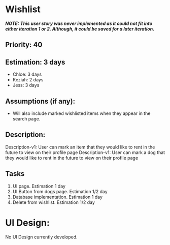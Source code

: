 
# Wishlist

**_NOTE: This user story was never implemented as it could not fit into either iteration 1 or 2. Although, it could be saved for a later iteration._**

## Priority: 40

## Estimation: 3 days

* Chloe: 3 days
* Keziah: 2 days
* Jess: 3 days

## Assumptions (if any):
* Will also include marked wishlisted items when they appear in the search page.

## Description: 
Description-v1: User can mark an item that they would like to rent in the future to view on their profile page
Description-v1: User can mark a dog that they would like to rent in the future to view on their profile page

## Tasks
1. UI page. Estimation 1 day
2. UI Button from dogs page. Estimation 1/2 day
3. Database implementation. Estimation 1 day
4. Delete from wishlist. Estimation 1/2 day

# UI Design:
No UI Design currently developed.
